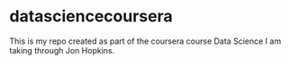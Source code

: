 datasciencecoursera
===================
This is my repo created as part of the coursera course Data Science I am taking through Jon Hopkins.
